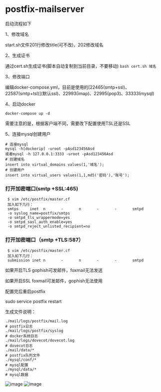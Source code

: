 # postfix-mailserver
启动流程如下

1、修改域名

start.sh文件201行修改title(可不改)，202修改域名


2、生成证书

通过cert.sh生成证书(脚本自动复制到当前目录，不要移动)
```bash cert.sh 域名```


3、修改端口

编辑docker-compose.yml，目前是使用的\[22465(smtp+ssl)、22587(smtp+tsl)\](默认ssl)、22993(imap)、22995(pop3)、33333(mysql)


4、启动docker

`docker-compose up -d`

需要注意的是，根据客户端不同，需要改下配置使用TSL还是SSL


5、连接mysql创建用户
```
# 连接mysql
mysql -h[dockerip] -uroot -pAsd123456Asd
或者mysql -h 127.0.0.1:3333 -uroot -pAsd123456Asd
# 创建域名
insert into virtual_domains values(1,'域名');
# 创建用户
insert into virtual_users values(1,1,md5('密码'),'账号');
```
### 打开加密端口(smtp +SSL:465)

```
 $ vim /etc/postfix/master.cf
 加入如下几行：
 smtps     inet  n       -       n       -       -       smtpd
 -o syslog_name=postfix/smtps
 -o smtpd_tls_wrappermode=yes
 -o smtpd_sasl_auth_enable=yes
 -o smtpd_reject_unlisted_recipient=no
```

### 打开加密端口（smtp +TLS:587）

```
 $ vim /etc/postfix/master.cf
 加入如下几行：
 submission inet n       -       n       -       -       smtpd
```

如果开启TLS gophish可发邮件，foxmail无法发送

如果开启SSL foxmail可发邮件，gophish无法使用

配置完后重启postfix

sudo service postfix restart


生成文件说明：
```
./mail/logs/postfix/mail.log
# postfix日志
./mail/logs/postfix/syslog
# docker系统日志
./mail/logs/dovecot/dovecot.log
# dovecot日志
./mail/data/*
# postfix队列文件
./mysql/conf/*
# mysql配置
./mysql/data/*
# mysql数据
```
![image](https://github.com/mrknow001/postfix-mailserver/blob/main/images/current-dir.png)
![image](https://github.com/mrknow001/postfix-mailserver/blob/main/images/logs-dir.png)
